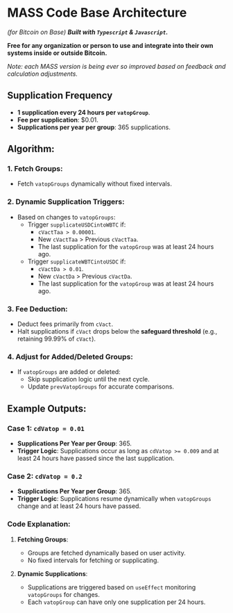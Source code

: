 # MASS Code Base Architecture 

*(for Bitcoin on Base)*
***Built with `Typescript` & `Javascript`.***

**Free for any organization or person to use and integrate into their own systems inside or outside Bitcoin.**

*Note: each MASS version is being ever so improved based on feedback and calculation adjustments.*

## Supplication Frequency

- **1 supplication every 24 hours per `vatopGroup`**.
- **Fee per supplication**: $0.01.
- **Supplications per year per group**: 365 supplications.

## Algorithm:

### 1. Fetch Groups:
- Fetch `vatopGroups` dynamically without fixed intervals.

### 2. Dynamic Supplication Triggers:
- Based on changes to `vatopGroups`:
  - Trigger `supplicateUSDCintoWBTC` if:
    - `cVactTaa > 0.00001`.
    - New `cVactTaa` > Previous `cVactTaa`.
    - The last supplication for the `vatopGroup` was at least 24 hours ago.
  - Trigger `supplicateWBTCintoUSDC` if:
    - `cVactDa > 0.01`.
    - New `cVactDa` > Previous `cVactDa`.
    - The last supplication for the `vatopGroup` was at least 24 hours ago.

### 3. Fee Deduction:
- Deduct fees primarily from `cVact`.
- Halt supplications if `cVact` drops below the **safeguard threshold** (e.g., retaining 99.99% of `cVact`).

### 4. Adjust for Added/Deleted Groups:
- If `vatopGroups` are added or deleted:
  - Skip supplication logic until the next cycle.
  - Update `prevVatopGroups` for accurate comparisons.

## Example Outputs:

### Case 1: `cdVatop = 0.01`
- **Supplications Per Year per Group**: 365.
- **Trigger Logic**: Supplications occur as long as `cdVatop >= 0.009` and at least 24 hours have passed since the last supplication.

### Case 2: `cdVatop = 0.2`
- **Supplications Per Year per Group**: 365.
- **Trigger Logic**: Supplications resume dynamically when `vatopGroups` change and at least 24 hours have passed.

### Code Explanation:

1. **Fetching Groups**:
   - Groups are fetched dynamically based on user activity.
   - No fixed intervals for fetching or supplicating.

2. **Dynamic Supplications**:
   - Supplications are triggered based on `useEffect` monitoring `vatopGroups` for changes.
   - Each `vatopGroup` can have only one supplication per 24 hours.
